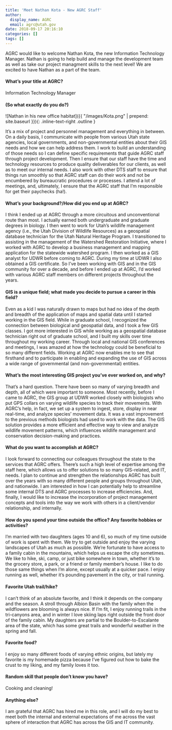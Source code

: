 ```yaml
---
title: 'Meet Nathan Kota - New AGRC Staff'
author:
  display_name: AGRC
  email: agrc@utah.gov
date: 2018-09-17 20:16:10
categories: []
tags: []
---
```

AGRC would like to welcome Nathan Kota, the new Information Technology Manager. Nathan is going to help build and manage the development team as well as take our project managment skills to the next level! We are excited to have Nathan as a part of the team.

#### What’s your title at AGRC?

Information Technology Manager

#### (So what exactly do you do?)

![Nathan in his new office habitat]({{ "/images/Kota.png" | prepend: site.baseurl }}){: .inline-text-right .outline }

It’s a mix of project and personnel management and everything in between. On a daily basis, I communicate with people from various Utah state agencies, local governments, and non-governmental entities about their GIS needs and how we can help address them. I work to build an understanding of those needs so I can define specific requirements that guide AGRC staff through project development. Then I ensure that our staff have the time and technology resources to produce quality deliverables for our clients, as well as to meet our internal needs. I also work with other DTS staff to ensure that things run smoothly so that AGRC staff can do their work and not be encumbered by bureaucratic procedures or processes. I attend a lot of meetings, and, ultimately, I ensure that the AGRC staff that I’m responsible for get their paychecks (ha!).

#### What’s your background?/How did you end up at AGRC?

I think I ended up at AGRC through a more circuitous and unconventional route than most. I actually earned both undergraduate and graduate degrees in biology. I then went to work for Utah’s wildlife management agency (i.e., the Utah Division of Wildlife Resources) as a geospatial database technician for the Utah Natural Heritage Program. I transitioned to assisting in the management of the Watershed Restoration Initiative, where I worked with AGRC to develop a business management and mapping application for the statewide watershed program. I then worked as a GIS analyst for UDWR before coming to AGRC. During my time at UDWR I also obtained a GIS certificate. So I’ve been working with GIS and in the GIS community for over a decade, and before I ended up at AGRC, I’d worked with various AGRC staff members on different projects throughout the years.

#### GIS is a unique field; what made you decide to pursue a career in this field?

Even as a kid I was naturally drawn to maps but had no idea of the depth and breadth of the application of maps and spatial data until I started working in the GIS field. While in graduate school, I recognized the connection between biological and geospatial data, and I took a few GIS classes. I got more interested in GIS while working as a geospatial database technician right out of graduate school, and I built my skills over time throughout my working career. Through local and national GIS conferences and meetings, I was amazed at how the technology could be beneficial to so many different fields. Working at AGRC now enables me to see that firsthand and to participate in enabling and expanding the use of GIS across a wide range of governmental (and non-governmental) entities.

#### What’s the most interesting GIS project you’ve ever worked on, and why?

That’s a hard question. There have been so many of varying breadth and depth, all of which were important to someone. Most recently, before I came to AGRC, the GIS group at UDWR worked closely with biologists who put GPS collars on varying wildlife species to track their movements. With AGRC’s help, in fact, we set up a system to ingest, store, display in near real-time, and analyze species’ movement data. It was a vast improvement to the previous methods biologists had used to work with the data. The GIS solution provides a more efficient and effective way to view and analyze wildlife movement patterns, which influences wildlife management and conservation decision-making and practices.

#### What do you want to accomplish at AGRC?

I look forward to connecting our colleagues throughout the state to the services that AGRC offers. There’s such a high level of expertise among the staff here, which allows us to offer solutions to so many GIS-related, and IT, needs. I plan to continue and strengthen the relationships AGRC has built over the years with so many different people and groups throughout Utah, and nationwide. I am interested in how I can potentially help to streamline some internal DTS and AGRC processes to increase efficiencies. And, finally, I would like to increase the incorporation of project management concepts and tools into the way we work with others in a client/vendor relationship, and internally.

#### How do you spend your time outside the office? Any favorite hobbies or activities?

I’m married with two daughters (ages 10 and 6), so much of my time outside of work is spent with them. We try to get outside and enjoy the varying landscapes of Utah as much as possible. We’re fortunate to have access to a family cabin in the mountains, which helps us escape the city sometimes. We like to hike, ski, camp, or just bike somewhere in town, whether it’s to the grocery store, a park, or a friend or family member’s house. I like to do those same things when I’m alone, except usually at a quicker pace. I enjoy running as well, whether it’s pounding pavement in the city, or trail running.

#### Favorite Utah trail/hike?

I can’t think of an absolute favorite, and I think it depends on the company and the season. A stroll through Albion Basin with the family when the wildflowers are blooming is always nice. If I’m fit, I enjoy running trails in the tri-canyons area, and in winter I love skiing laps right outside the front door of the family cabin. My daughters are partial to the Boulder-to-Escalante area of the state, which has some great trails and wonderful weather in the spring and fall.

#### Favorite food?

I enjoy so many different foods of varying ethnic origins, but lately my favorite is my homemade pizza because I’ve figured out how to bake the crust to my liking, and my family loves it too.

#### Random skill that people don’t know you have?

Cooking and cleaning!

#### Anything else?

I am grateful that AGRC has hired me in this role, and I will do my best to meet both the internal and external expectations of me across the vast sphere of interaction that AGRC has across the GIS and IT community.
